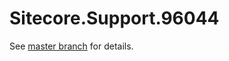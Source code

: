 # Sitecore.Support.96044

See [master branch](https://github.com/sitecoresupport/Sitecore.Support.96044) for details.
